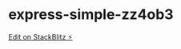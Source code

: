 # express-simple-zz4ob3

[Edit on StackBlitz ⚡️](https://stackblitz.com/edit/express-simple-zz4ob3) 